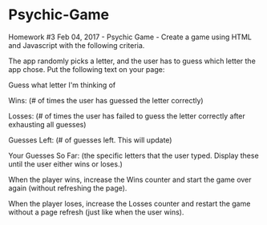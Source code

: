 # Psychic-Game
Homework #3 Feb 04, 2017 - Psychic Game - Create a game using HTML and Javascript with the following criteria.

The app randomly picks a letter, and the user has to guess which letter the app chose. Put the following text on your page:

Guess what letter I'm thinking of

Wins: (# of times the user has guessed the letter correctly)

Losses: (# of times the user has failed to guess the letter correctly after exhausting all guesses)

Guesses Left: (# of guesses left. This will update)

Your Guesses So Far: (the specific letters that the user typed. Display these until the user either wins or loses.)

When the player wins, increase the Wins counter and start the game over again (without refreshing the page).

When the player loses, increase the Losses counter and restart the game without a page refresh (just like when the user wins).
